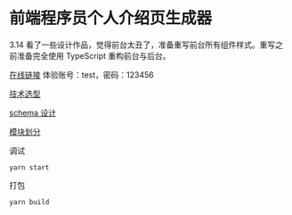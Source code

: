 # 前端程序员个人介绍页生成器

3.14 看了一些设计作品，觉得前台太丑了，准备重写前台所有组件样式。重写之前准备完全使用 TypeScript 重构前台与后台。

[在线链接](https://fe-intro-generator-1305624698.file.myqcloud.com/index.html)
体验账号：test，密码：123456

[技术选型](https://github.com/Flower-F/fe-intro-generator/blob/master/docs/技术选型.md)

[schema 设计](https://github.com/Flower-F/fe-intro-generator/blob/master/docs/schema%20%E8%AE%BE%E8%AE%A1.md)

[模块划分](https://github.com/Flower-F/fe-intro-generator/blob/master/docs/模块划分.md)

调试

```
yarn start
```

打包

```
yarn build
```
